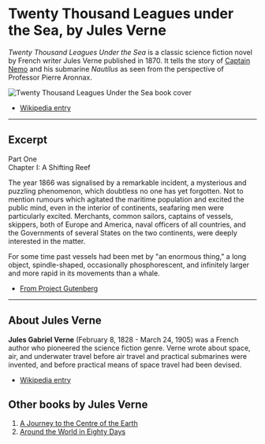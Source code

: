 # Twenty Thousand Leagues under the Sea, by Jules Verne

*Twenty Thousand Leagues Under the Sea* is a classic science fiction novel by French writer Jules Verne 
published in 1870. It tells the story of [Captain Nemo]() and his submarine *Nautilus* as seen from the 
perspective of Professor Pierre Aronnax.

![Twenty Thousand Leagues Under the Sea book cover](http://upload.wikimedia.org/wikipedia/commons/4/4e/20000_title_0a.jpg)

- [Wikipedia entry](http://en.wikipedia.org/wiki/Twenty_Thousand_Leagues_Under_the_Sea)

**********************************

## Excerpt

Part One  
Chapter I: A Shifting Reef

The year 1866 was signalised by a remarkable incident, a mysterious and puzzling phenomenon, which doubtless
no one has yet forgotten. Not to mention rumours which agitated the maritime population and excited the 
public mind, even in the interior of continents, seafaring men were particularly excited. Merchants, common 
sailors, captains of vessels, skippers, both of Europe and America, naval officers of all countries, and the 
Governments of several States on the two continents, were deeply interested in the matter.

For some time past vessels had been met by "an enormous thing," a long object, spindle-shaped, occasionally 
phosphorescent, and infinitely larger and more rapid in its movements than a whale.

- [From Project Gutenberg](http://www.gutenberg.org/ebooks/164)

**********************************

## About Jules Verne

**Jules Gabriel Verne** \(February 8, 1828 &#45; March 24, 1905\) was a French author who pioneered the science 
fiction genre. Verne wrote about space, air, and underwater travel before air travel and practical 
submarines were invented, and before practical means of space travel had been devised.

- [Wikipedia entry](http://en.wikipedia.org/wiki/Jules_Verne)

## Other books by Jules Verne

1. [A Journey to the Centre of the Earth](http://en.wikipedia.org/wiki/A_Journey_to_the_Center_of_the_Earth)
2. [Around the World in Eighty Days](http://en.wikipedia.org/wiki/Around_the_World_in_Eighty_Days)

